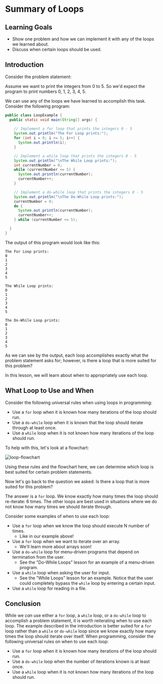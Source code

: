 # Summary of Loops

## Learning Goals

- Show one problem and how we can implement it with any of the loops we learned
  about.
- Discuss when certain loops should be used.

## Introduction

Consider the problem statement:

Assume we want to print the integers from 0 to 5. So we'd expect the program
to print numbers 0, 1, 2, 3, 4, 5.

We can use any of the loops we have learned to accomplish this task. Consider
the following program:

```java
public class LoopExample {
  public static void main(String[] args) {
      
    // Implement a for loop that prints the integers 0 - 5
    System.out.println("The For Loop prints:");
    for (int i = 0; i <= 5; i++) {
      System.out.println(i);
    }

    // Implement a while loop that prints the integers 0 - 5
    System.out.println("\nThe While Loop prints:");
    int currentNumber = 0;
    while (currentNumber <= 5) {
      System.out.println(currentNumber);
      currentNumber++;
    }

    // Implement a do-while loop that prints the integers 0 - 5
    System.out.println("\nThe Do-While Loop prints:");
    currentNumber = 0;
    do {
      System.out.println(currentNumber);
      currentNumber++;
    } while (currentNumber <= 5);

  }
}
```

The output of this program would look like this:

```text
The For Loop prints:
0
1
2
3
4
5

The While Loop prints:
0
1
2
3
4
5

The Do-While Loop prints:
0
1
2
3
4
5
```

As we can see by the output, each loop accomplishes exactly what the problem
statement asks for; however, is there a loop that is more suited for this
problem?

In this lesson, we will learn about when to appropriately use each loop.

## What Loop to Use and When

Consider the following universal rules when using loops in programming:

- Use a `for` loop when it is known how many iterations of the loop should run.
- Use a `do-while` loop when it is known that the loop should iterate through at
  least once.
- Use a `while` loop when it is not known how many iterations of the loop should
  run.

To help with this, let's look at a flowchart:

![loop-flowchart](https://curriculum-content.s3.amazonaws.com/java-mod-1/loop-summary/what-loop-to-use-flowchart.png)

Using these rules and the flowchart here, we can determine which loop is best
suited for certain problem statements.

Now let's go back to the question we asked: Is there a loop that is more suited
for this problem?

The answer is a `for` loop. We know exactly how many times the loop should
re-iterate: 6 times. The other loops are best used in situations where we do not
know how many times we should iterate through.

Consider some examples of when to use each loop:

- Use a `for` loop when we know the loop should execute N number of times.
  - Like in our example above!
- Use a `for` loop when we want to iterate over an array.
  - We'll learn more about arrays soon!
- Use a `do-while` loop for menu-driven programs that depend on termination
  from the user.
  - See the "Do-While Loops" lesson for an example of a menu-driven program.
- Use a `while` loop when asking the user for input.
  - See the "While Loops" lesson for an example. Notice that the user could
    completely bypass the `while` loop by entering a certain input.
- Use a `while` loop for reading in a file.

## Conclusion

While we _can_ use either a `for` loop, a `while` loop, or a `do-while` loop
to accomplish a problem statement, it is worth reiterating when to use each
loop. The example described in the introduction is better suited for a `for`
loop rather than a `while` or `do-while` loop since we know exactly how many
times the loop should iterate over itself. When programming, consider the
following universal rules on when to use each loop:

- Use a `for` loop when it is known how many iterations of the loop should run.
- Use a `do-while` loop when the number of iterations known is at least once.
- Use a `while` loop when it is not known how many iterations of the loop should
  run.
